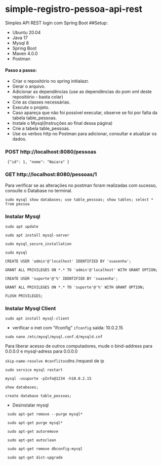 # simple-registro-pessoa-api-rest
Simples API REST login com Spring Boot
##Setup:

* Ubuntu 20.04
* Java 17
* Mysql 8
* Spring Boot
* Maven 4.0.0
* Postman

#### Passo a passo:
- Criar o repositório no spring initialazr.
- Gerar o arquivo.
- Adicionar as dependências (use as dependências do pom xml deste repositório - basta colar)
- Crie as classes necessárias.
- Execute o projeto.
- Caso apareça que não foi possível executar, observe se foi por falta da tabela table_pessoas.
- Instale o Mysql(Instruções ao final dessa página)
- Crie a tabela table_pessoas.
- Use os verbos http no Postman para adicionar, consultar e atualizar os dados.

### POST http://localhost:8080/pessoas
` {"id": 1,
"nome": "Naiara"
}`
### GET http://localhost:8080/pessoas/1

Para verificar se as alterações no postman foram realizadas com sucesso, consulte o Database no terminal.


`sudo mysql
show databases;
use table_pessoas;
show tables;
select * from pessoa`


### Instalar Mysql

`sudo apt update`

`sudo apt install mysql-server`

`sudo mysql_secure_installation`

`sudo mysql`

`CREATE USER 'admin'@'localhost' IDENTIFIED BY 'suasenha';`

`GRANT ALL PRIVILEGES ON *.* TO 'admin'@'localhost' WITH GRANT OPTION;` 

`CREATE USER 'suporte'@'%' IDENTIFIED BY 'suasenha';`

`GRANT ALL PRIVILEGES ON *.* TO 'suporte'@'%' WITH GRANT OPTION;`

`FLUSH PRIVILEGES;`

### Instalar Mysql Client

`sudo apt install mysql-client`


- verificar o inet com “ifconfig”
`ifconfig`
saída: 10.0.2.15

`sudo nano /etc/mysql/mysql.conf.d/mysqld.cnf` 

Para liberar acesso de outros computadores, mude o bind-address para 0.0.0.0 e mysql-adress para 0.0.0.0

`skip-name-resolve #conflitos`dns /request de ip

`sudo service mysql restart`

`mysql -usuporte -pInfo@1234 -h10.0.2.15`

`show databases;`

`create database table_pessoas;`

- Desinstalar mysql

` sudo apt-get remove --purge mysql*` 


` sudo apt-get purge mysql*` 


` sudo apt-get autoremove` 


` sudo apt-get autoclean` 


` sudo apt-get remove dbconfig-mysql` 


` sudo apt-get dist-upgrade`


